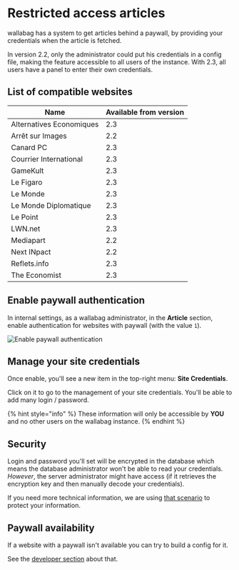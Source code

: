 # Restricted access articles

wallabag has a system to get articles behind a paywall, by providing your credentials when the article is fetched.

In version 2.2, only the administrator could put his credentials in a config file, making the feature accessible to all users of the instance. With 2.3, all users have a panel to enter their own credentials.

## List of compatible websites

| Name | Available from version |
| ------|-------- |
| Alternatives Economiques | 2.3 |
| Arrêt sur Images | 2.2 |
| Canard PC | 2.3 |
| Courrier International | 2.3 |
| GameKult | 2.3 |
| Le Figaro | 2.3 |
| Le Monde | 2.3 |
| Le Monde Diplomatique | 2.3 |
| Le Point | 2.3 |
| LWN.net | 2.3 |
| Mediapart | 2.2 |
| Next INpact | 2.2 |
| Reflets.info | 2.3 |
| The Economist | 2.3 |


## Enable paywall authentication

In internal settings, as a wallabag administrator, in the **Article** section, enable authentication for websites with paywall (with the value `1`).

![Enable paywall authentication](../../../img/user/paywall_auth.png)

## Manage your site credentials

Once enable, you'll see a new item in the top-right menu: **Site Credentials**.

Click on it to go to the management of your site credentials. You'll be able to add many login / password.

{% hint style="info" %}
These information will only be accessible by **YOU** and no other users on the wallabag instance.
{% endhint %}

## Security

Login and password you'll set will be encrypted in the database which means the database administrator won't be able to read your credentials. _However_, the server administrator might have access (if it retrieves the encryption key and then manually decode your credentials).

If you need more technical information, we are using [that scenario](https://github.com/defuse/php-encryption/blob/master/docs/Tutorial.md#scenario-1-keep-data-secret-from-the-database-administrator) to protect your information.

## Paywall availability

If a website with a paywall isn't available you can try to build a config for it.

See the [developer section](../../developer/paywall.md) about that.
